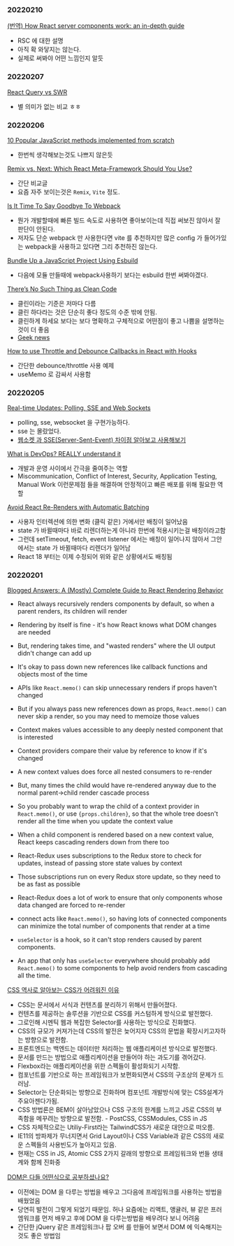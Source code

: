 ### 20220210

[(번역) How React server components work: an in-depth guide](https://junghan92.medium.com/%EB%B2%88%EC%97%AD-how-react-server-components-work-an-in-depth-guide-aaf90ebd3c45)

- RSC 에 대한 설명
- 아직 확 와닿지는 않는다.
- 실제로 써봐야 어떤 느낌인지 알듯

### 20220207

[React Query vs SWR](https://javascript.plainenglish.io/react-query-vs-swr-36743c14ba7e)

- 별 의미가 없는 비교 ㅎㅎ

### 20220206

[10 Popular JavaScript methods implemented from scratch ](https://dev.to/northwillov/10-popular-javascript-methods-implemented-from-scratch-1ohk)

- 한번씩 생각해보는것도 나쁘지 않은듯

[Remix vs. Next: Which React Meta-Framework Should You Use?](http://prismic.io/blog/compare-remix-vs-nextjs)

- 간단 비교글
- 요즘 자주 보이는것은 `Remix`, `Vite` 정도.

[Is It Time To Say Goodbye To Webpack](https://javascript.plainenglish.io/time-to-say-goodbye-to-webpack-5bf06ff48823)

- 뭔가 개발할때에 빠른 빌드 속도로 사용하면 좋아보이는데 직접 써보진 않아서 잘 판단이 안된다.
- 저자도 단순 webpack 만 사용한다면 vite 를 추천하지만 많은 config 가 들어가있는 webpack을 사용하고 있다면 그리 추천하진 않는다.

[Bundle Up a JavaScript Project Using Esbuild](https://betterprogramming.pub/bundle-up-a-javascript-project-using-esbuild-b2c824ba0d39)

- 다음에 모듈 만들때에 webpack사용하기 보다는 esbuild 한번 써봐야겠다.

[There’s No Such Thing as Clean Code](https://www.steveonstuff.com/2022/01/27/no-such-thing-as-clean-code)

- 클린이라는 기준은 저마다 다름
- 클린 하다라는 것은 단순히 좋다 정도의 수준 밖에 안됨.
- 클린하게 하세요 보다는 보다 명확하고 구체적으로 어떤점이 좋고 나쁨을 설명하는것이 더 좋음
- [Geek news](https://news.hada.io/topic?id=5881&utm_source=slack&utm_medium=bot&utm_campaign=T029KCR8S3S)

[How to use Throttle and Debounce Callbacks in React with Hooks](https://szaranger.medium.com/how-to-use-throttle-and-debounce-callbacks-in-react-with-hooks-c07dbf79a973)

- 간단한 debounce/throttle 사용 예제
- useMemo 로 감싸서 사용함

### 20220205

[Real-time Updates: Polling, SSE and Web Sockets](https://dev.to/thesanjeevsharma/real-time-updates-polling-sse-and-web-sockets-277i)

- polling, sse, websocket 을 구현가능하다.
- sse 는 몰랐었다.
- [웹소켓 과 SSE(Server-Sent-Event) 차이점 알아보고 사용해보기](https://surviveasdev.tistory.com/entry/%EC%9B%B9%EC%86%8C%EC%BC%93-%EA%B3%BC-SSEServer-Sent-Event-%EC%B0%A8%EC%9D%B4%EC%A0%90-%EC%95%8C%EC%95%84%EB%B3%B4%EA%B3%A0-%EC%82%AC%EC%9A%A9%ED%95%B4%EB%B3%B4%EA%B8%B0)

[What is DevOps? REALLY understand it](https://dev.to/techworld_with_nana/what-is-devops-really-understand-it-29j7)

- 개발과 운영 사이에서 간극을 줄여주는 역할
- Miscommunication, Conflict of Interest, Security, Application Testing, Manual Work 이런문제점 들을 해결하며 안정적이고 빠른 배포를 위해 필요한 역할

[Avoid React Re-Renders with Automatic Batching](https://blog.bitsrc.io/avoid-react-re-renders-with-automatic-batching-dc8a76ce6de4)

- 사용자 인터렉션에 의한 변화 (클릭 같은) 거에서만 배칭이 일어났음
- state 가 바뀔때마다 바로 리렌더하는게 아니라 한번에 적용시키는걸 배칭이라고함
- 그런데 setTimeout, fetch, event listener 에서는 배칭이 일어나지 않아서 그안에서는 state 가 바뀔때마다 리렌더가 일어남
- React 18 부터는 이제 수정되어 위와 같은 상황에서도 배칭됨

### 20220201

[Blogged Answers: A (Mostly) Complete Guide to React Rendering Behavior](https://blog.isquaredsoftware.com/2020/05/blogged-answers-a-mostly-complete-guide-to-react-rendering-behavior/)

- React always recursively renders components by default, so when a parent renders, its children will render
- Rendering by itself is fine - it's how React knows what DOM changes are needed
- But, rendering takes time, and "wasted renders" where the UI output didn't change can add up
- It's okay to pass down new references like callback functions and objects most of the time
- APIs like `React.memo()` can skip unnecessary renders if props haven't changed
- But if you always pass new references down as props, `React.memo()` can never skip a render, so you may need to memoize those values

- Context makes values accessible to any deeply nested component that is interested
- Context providers compare their value by reference to know if it's changed
- A new context values does force all nested consumers to re-render
- But, many times the child would have re-rendered anyway due to the normal parent->child render cascade process
- So you probably want to wrap the child of a context provider in `React.memo()`, or use `{props.children}`, so that the whole tree doesn't render all the time when you update the context value
- When a child component is rendered based on a new context value, React keeps cascading renders down from there too

- React-Redux uses subscriptions to the Redux store to check for updates, instead of passing store state values by context
- Those subscriptions run on every Redux store update, so they need to be as fast as possible
- React-Redux does a lot of work to ensure that only components whose data changed are forced to re-render
- connect acts like `React.memo()`, so having lots of connected components can minimize the total number of components that render at a time
- `useSelector` is a hook, so it can't stop renders caused by parent components.
- An app that only has `useSelector` everywhere should probably add `React.memo()` to some components to help avoid renders from cascading all the time.

[CSS 역사로 알아보는 CSS가 어려워진 이유](https://velog.io/@teo/css-history-1)

- CSS는 문서에서 서식과 컨텐츠를 분리하기 위해서 만들어졌다.
- 컨텐츠를 제공하는 솔루션을 기반으로 CSS를 커스텀하게 방식으로 발전했다.
- 그로인해 시멘틱 웹과 복잡한 Selector를 사용하는 방식으로 진화했다.
- CSS의 규모가 커져가는데 CSS의 발전은 늦어지자 CSS의 문법을 확장시키고자하는 방향으로 발전함.
- 프론트엔드는 백엔드는 데이터만 처리하는 웹 애플리케이션 방식으로 발전했다.
- 문서를 만드는 방법으로 애플리케이션을 만들어야 하는 과도기를 겪어갔다.
- Flexbox라는 애플리케이션을 위한 스펙들이 활성화되기 시작함.
- 컴포넌트를 기반으로 하는 프레임워크가 보편화되면서 CSS의 구조상의 문제가 드러남.
- Selector는 단순화되는 방향으로 진화하며 컴포넌트 개발방식에 맞는 CSS설계가 주요아젠다가됨.
- CSS 방법론은 BEM이 살아남았으나 CSS 구조의 한계를 느끼고 JS로 CSS의 부족함을 메꾸려는 방향으로 발전함. - PostCSS, CSSModules, CSS in JS
- CSS 자체적으로는 Utiliy-First라는 TailwindCSS가 새로운 대안으로 떠오름.
- IE11의 방파제가 무너지면서 Grid Layout이나 CSS Variable과 같은 CSS의 새로운 스펙들의 사용빈도가 높아지고 있음.
- 현재는 CSS in JS, Atomic CSS 2가지 갈래의 방향으로 프레임워크와 번들 생태계와 함께 진화중

[DOM은 다들 어떤식으로 공부하셨나요?](https://velog.io/@teo/dom)

- 이전에는 DOM 을 다루는 방법을 배우고 그다음에 프레임워크를 사용하는 방법을 배웠었음
- 당연히 발전이 그렇게 되었기 때문임. 허나 요즘에는 리액트, 앵귤러, 뷰 같은 프러엠워크를 먼저 배우고 후에 DOM 을 다루는방법을 배우려다 보니 어려움
- 간단한 jQuery 같은 프레임워크나 팝 오버 를 만들어 보면서 DOM 에 익숙해지는것도 좋은 방법임
